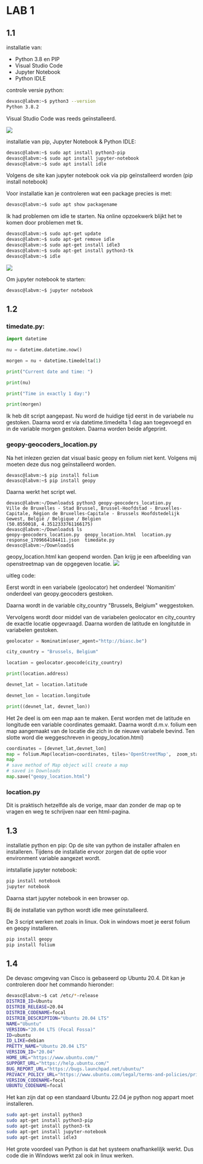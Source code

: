 # LAB 1
## 1.1

installatie van:
- Python 3.8 en PIP
- Visual Studio Code
- Jupyter Notebook
- Python IDLE

controle versie python: 

```bash
devasc@labvm:~$ python3 --version
Python 3.8.2
```
Visual Studio Code was reeds geïnstalleerd.

![](images/1-1.png)


installatie van pip, Jupyter Notebook & Python IDLE:

```bash
devasc@labvm:~$ sudo apt install python3-pip
devasc@labvm:~$ sudo apt install jupyter-notebook
devasc@labvm:~$ sudo apt install idle
```
Volgens de site kan jupyter notebook ook via pip geïnstalleerd worden (pip install notebook)

Voor installatie kan je controleren wat een package precies is met:
```bash
devasc@labvm:~$ sudo apt show packagename
```

Ik had problemen om idle te starten. Na online opzoekwerk blijkt het te komen door problemen met tk.
```bash
devasc@labvm:~$ sudo apt-get update
devasc@labvm:~$ sudo apt-get remove idle
devasc@labvm:~$ sudo apt-get install idle3
devasc@labvm:~$ sudo apt-get install python3-tk
devasc@labvm:~$ idle
```
![](images/1-3.png)

Om jupyter notebook te starten:
```bash
devasc@labvm:~$ jupyter notebook
```

## 1.2


### timedate.py:
```python
import datetime

nu = datetime.datetime.now()

morgen = nu + datetime.timedelta(1)

print("Current date and time: ")

print(nu)

print("Time in exactly 1 day:")

print(morgen)
```

Ik heb dit script aangepast. Nu word de huidige tijd eerst in de variabele nu gestoken. Daarna word er via datetime.timedelta 1 dag aan toegevoegd en in de variable morgen gestoken. Daarna worden beide afgeprint.

### geopy-geocoders_location.py

Na het inlezen gezien dat visual basic geopy en folium niet kent. Volgens mij moeten deze dus nog geïnstalleerd worden.

```
devasc@labvm:~$ pip install folium
devasc@labvm:~$ pip install geopy
```

Daarna werkt het script wel.
```
devasc@labvm:~/Downloads$ python3 geopy-geocoders_location.py 
Ville de Bruxelles - Stad Brussel, Brussel-Hoofdstad - Bruxelles-Capitale, Région de Bruxelles-Capitale - Brussels Hoofdstedelijk Gewest, België / Belgique / Belgien
(50.8550018, 4.3512333761166175)
devasc@labvm:~/Downloads$ ls
geopy-geocoders_location.py  geopy_location.html  location.py  response_1709664184411.json  timedate.py
devasc@labvm:~/Downloads$ 
```
geopy_location.html kan geopend worden. Dan krijg je een afbeelding van openstreetmap van de opgegeven locatie.
![](images/1-2.png)

uitleg code:

Eerst wordt in een variabele (geolocator) het onderdeel 'Nomanitim' onderdeel van geopy.geocoders gestoken.

Daarna wordt in de variable city_country "Brussels, Belgium" weggestoken.

Vervolgens wordt door middel van de variabelen geolocator en city_country de exactle locatie opgevraagd. Daarna worden de latitude en longitutde in variabelen gestoken.

```python
geolocator = Nominatim(user_agent="http://biasc.be")

city_country = "Brussels, Belgium"

location = geolocator.geocode(city_country)

print(location.address)

devnet_lat = location.latitude

devnet_lon = location.longitude

print((devnet_lat, devnet_lon))
```

Het 2e deel is om een map aan te maken. Eerst worden met de latitude en longitude een variable coordinates gemaakt. Daarna wordt d.m.v. folium een map aangemaakt van de locatie die zich in de nieuwe variabele bevind. Ten slotte word die weggeschreven in geopy_location.html)

```python
coordinates = [devnet_lat,devnet_lon]
map = folium.Map(location=coordinates, tiles='OpenStreetMap',  zoom_start=12)
map
# save method of Map object will create a map
# saved in Downloads
map.save("geopy_location.html")
```

### location.py

Dit is praktisch hetzelfde als de vorige, maar dan zonder de map op te vragen en weg te schrijven naar een html-pagina.

## 1.3
installatie python en pip:
Op de site van python de installer afhalen en installeren. Tijdens de installatie ervoor zorgen dat de optie voor environment variable aangezet wordt.

intstallatie jupyter notebook:
```cmd
pip install notebook
jupyter notebook
```

Daarna start jupyter notebook in een browser op.

Bij de installatie van python wordt idle mee geïnstalleerd.

De 3 script werken net zoals in linux. Ook in windows moet je eerst folium en geopy installeren.

```cmd
pip install geopy
pip install folium
```

## 1.4
De devasc omgeving van Cisco is gebaseerd op Ubuntu 20.4. Dit kan je controleren door het commando hieronder:

```bash
devasc@labvm:~$ cat /etc/*-release
DISTRIB_ID=Ubuntu
DISTRIB_RELEASE=20.04
DISTRIB_CODENAME=focal
DISTRIB_DESCRIPTION="Ubuntu 20.04 LTS"
NAME="Ubuntu"
VERSION="20.04 LTS (Focal Fossa)"
ID=ubuntu
ID_LIKE=debian
PRETTY_NAME="Ubuntu 20.04 LTS"
VERSION_ID="20.04"
HOME_URL="https://www.ubuntu.com/"
SUPPORT_URL="https://help.ubuntu.com/"
BUG_REPORT_URL="https://bugs.launchpad.net/ubuntu/"
PRIVACY_POLICY_URL="https://www.ubuntu.com/legal/terms-and-policies/privacy-policy"
VERSION_CODENAME=focal
UBUNTU_CODENAME=focal
```

Het kan zijn dat op een standaard Ubuntu 22.04 je python nog appart moet installeren.
```bash
sudo apt-get install python3
sudo apt-get install python3-pip
sudo apt-get install python3-tk
sudo apt-get install jupyter-notebook
sudo apt-get install idle3
```

Het grote voordeel van Python is dat het systeem onafhankeliljk werkt. Dus code die in Windows werkt zal ook in linux werken.
